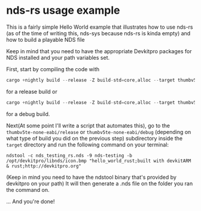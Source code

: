 # nds-rs usage example

This is a fairly simple Hello World example that illustrates how to use nds-rs (as of the time of writing this, nds-sys because nds-rs is kinda empty) and how to build a playable NDS file

Keep in mind that you need to have the appropriate Devkitpro packages for NDS installed and your path variables set.

First, start by compiling the code with
```rust
cargo +nightly build --release -Z build-std=core,alloc --target thumbv5te-none-eabi.json
```
for a release build or 
```rust 
cargo +nightly build --release -Z build-std=core,alloc --target thumbv5te-none-eabi.json
```
for a debug build.


Next(At some point I'll write a script that automates this), go to the `thumbv5te-none-eabi/release` or `thumbv5te-none-eabi/debug` (depending on what type of build you did on the previous step) subdirectory inside the `target` directory and run the following command on your terminal:

```shell script
ndstool -c nds_testing_rs.nds -9 nds-testing -b /opt/devkitpro/libnds/icon.bmp "hello_world_rust;built with devkitARM & rust;http://devkitpro.org"
```
(Keep in mind you need to have the ndstool binary that's provided by devkitpro on your path)
It will then generate a .nds file on the folder you ran the command on. 

... And you're done!
